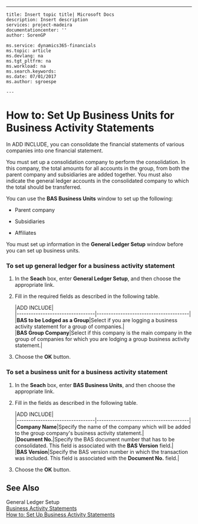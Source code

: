 ---
    title: Insert topic title| Microsoft Docs
    description: Insert description
    services: project-madeira
    documentationcenter: ''
    author: SorenGP

    ms.service: dynamics365-financials
    ms.topic: article
    ms.devlang: na
    ms.tgt_pltfrm: na
    ms.workload: na
    ms.search.keywords:
    ms.date: 07/01/2017
    ms.author: sgroespe

    ---
# How to: Set Up Business Units for Business Activity Statements
In ADD INCLUDE<!--[!INCLUDE[navnow](../../includes/navnow_md.md)]-->, you can consolidate the financial statements of various companies into one financial statement.  
  
 You must set up a consolidation company to perform the consolidation. In this company, the total amounts for all accounts in the group, from both the parent company and subsidiaries are added together. You must also indicate the general ledger accounts in the consolidated company to which the total should be transferred.  
  
 You can use the **BAS Business Units** window to set up the following:  
  
-   Parent company  
  
-   Subsidiaries  
  
-   Affiliates  
  
 You must set up information in the **General Ledger Setup** window before you can set up business units.  
  
### To set up general ledger for a business activity statement  
  
1.  In the **Seach** box, enter **General Ledger Setup**, and then choose the appropriate link.  
  
2.  Fill in the required fields as described in the following table.  
  
    |ADD INCLUDE<!--[!INCLUDE[bp_tablefield](../../includes/bp_tabledescription_md.md)]-->|  
    |---------------------------------|---------------------------------------|  
    |**BAS to be Lodged as a Group**|Select if you are logging a business activity statement for a group of companies.|  
    |**BAS Group Company**|Select if this company is the main company in the group of companies for which you are lodging a group business activity statement.|  
  
3.  Choose the **OK** button.  
  
### To set a business unit for a business activity statement  
  
1.  In the **Seach** box, enter **BAS Business Units**, and then choose the appropriate link.  
  
2.  Fill in the fields as described in the following table.  
  
    |ADD INCLUDE<!--[!INCLUDE[bp_tablefield](../../includes/bp_tabledescription_md.md)]-->|  
    |---------------------------------|---------------------------------------|  
    |**Company Name**|Specify the name of the company which will be added to the group company's business activity statement.|  
    |**Document No.**|Specify the BAS document number that has to be consolidated. This field is associated with the **BAS Version** field.|  
    |**BAS Version**|Specify the BAS version number in which the transaction was included. This field is associated with the **Document No.** field.|  
  
3.  Choose the **OK** button.  
  
## See Also  
 General Ledger Setup   
 [Business Activity Statements](../business-activity-statements.md)   
 [How to: Set Up Business Activity Statements](../how-to-set-up-business-activity-statements.md)